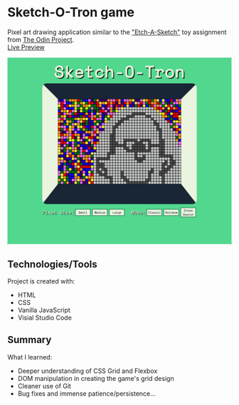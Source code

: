 # Sketch-O-Tron game
Pixel art drawing application similar to the ["Etch-A-Sketch"](https://en.wikipedia.org/wiki/Etch_A_Sketch) toy
assignment from [The Odin Project](https://www.theodinproject.com/paths/foundations/courses/foundations/lessons/etch-a-sketch-project).\
[Live Preview](https://douglashammer.github.io/Etch-a-Sketch/)

![Screenshot of Project](Screen%20Shot%202021-05-21%20at%205.44.27%20PM%20(2).png)

## Technologies/Tools
Project is created with:
* HTML
* CSS
* Vanilla JavaScript
* Visial Studio Code

## Summary
What I learned:
* Deeper understanding of CSS Grid and Flexbox
* DOM manipulation in creating the game's grid design
* Cleaner use of Git 
* Bug fixes and immense patience/persistence... 
